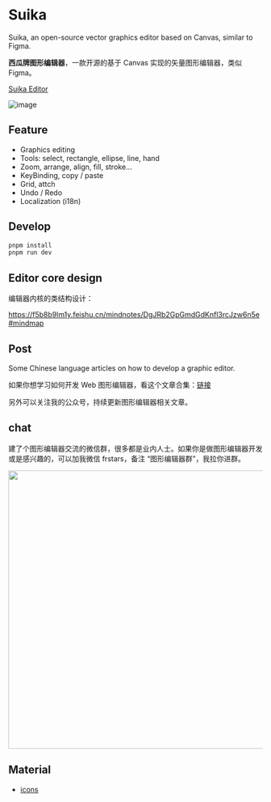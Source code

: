 # Suika

Suika, an open-source vector graphics editor based on Canvas, similar to Figma.

**西瓜牌图形编辑器**，一款开源的基于 Canvas 实现的矢量图形编辑器，类似 Figma。

[Suika Editor](https://blog.fstars.wang/app/suika/)

![image](https://github.com/F-star/suika/assets/18698939/46ec7396-ecab-4caa-a0da-f77cf9ba773e)

## Feature

- Graphics editing
- Tools: select, rectangle, ellipse, line, hand
- Zoom, arrange, align, fill, stroke...
- KeyBinding, copy / paste
- Grid, attch
- Undo / Redo
- Localization (i18n)

## Develop

```sh
pnpm install
pnpm run dev
```

## Editor core design

编辑器内核的类结构设计：

https://f5b8b9lm1y.feishu.cn/mindnotes/DgJRb2GpGmdGdKnfl3rcJzw6n5e#mindmap

## Post

Some Chinese language articles on how to develop a graphic editor.

如果你想学习如何开发 Web 图形编辑器，看这个文章合集：[链接](https://mp.weixin.qq.com/mp/appmsgalbum?__biz=MzI0NTc2NTEyNA==&action=getalbum&album_id=2965704900049485826#wechat_redirect)

另外可以关注我的公众号，持续更新图形编辑器相关文章。

## chat

建了个图形编辑器交流的微信群，很多都是业内人士。如果你是做图形编辑器开发或是感兴趣的，可以加我微信 frstars，备注 “图形编辑器群”，我拉你进群。

<img 
  width="550px"
  src="https://user-images.githubusercontent.com/18698939/219853531-e39e1537-99e6-40bf-a56f-81330fca3180.png" 
/>

## Material

- [icons](https://www.figma.com/community/file/1224385128783567603/suika-icons)
